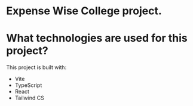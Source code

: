 # Expense Wise College project.

# What technologies are used for this project?

This project is built with:

- Vite
- TypeScript
- React
- Tailwind CS
  

